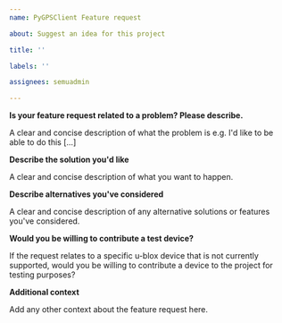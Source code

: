 ```yaml
---
name: PyGPSClient Feature request

about: Suggest an idea for this project

title: ''

labels: ''

assignees: semuadmin

---
```


**Is your feature request related to a problem? Please describe.**

A clear and concise description of what the problem is e.g. I'd like to be able to do this [...]

**Describe the solution you'd like**

A clear and concise description of what you want to happen.

**Describe alternatives you've considered**

A clear and concise description of any alternative solutions or features you've considered.

**Would you be willing to contribute a test device?**

If the request relates to a specific u-blox device that is not currently supported, would you be 
willing to contribute a device to the project for testing purposes?

**Additional context**

Add any other context about the feature request here.
